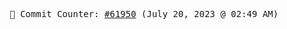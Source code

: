 <p align="center">
    <samp>
        📮 Commit Counter: <a href="https://github.com/Javascript-void0/Javascript-void0/commits/main">#61950</a> (July 20, 2023 @ 02:49 AM)
    </samp>
</p>